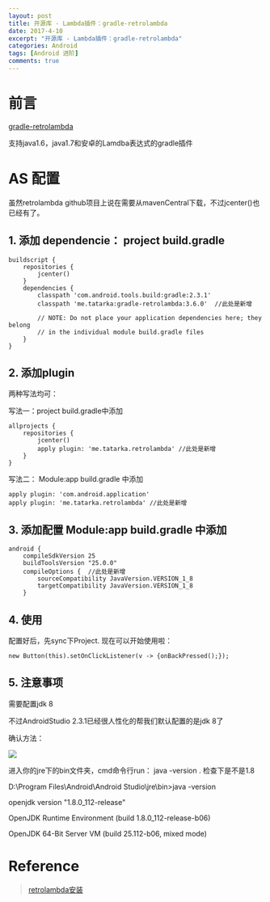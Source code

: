 ```yaml
---
layout: post
title: 开源库 - Lambda插件：gradle-retrolambda
date: 2017-4-10
excerpt: "开源库 - Lambda插件：gradle-retrolambda"
categories: Android
tags: [Android 进阶]
comments: true
---
```


# 前言

[gradle-retrolambda](https://github.com/evant/gradle-retrolambda)

支持java1.6，java1.7和安卓的Lamdba表达式的gradle插件 

# AS 配置

虽然retrolambda github项目上说在需要从mavenCentral下载，不过jcenter()也已经有了。

## 1. 添加 dependencie： project build.gradle

    buildscript {
        repositories {
            jcenter()
        }
        dependencies {
            classpath 'com.android.tools.build:gradle:2.3.1'
            classpath 'me.tatarka:gradle-retrolambda:3.6.0'  //此处是新增
    
            // NOTE: Do not place your application dependencies here; they belong
            // in the individual module build.gradle files
        }
    }

## 2. 添加plugin

两种写法均可：

写法一：project build.gradle中添加

    allprojects {  
        repositories {  
            jcenter()  
            apply plugin: 'me.tatarka.retrolambda' //此处是新增  
        }  
    } 

写法二： Module:app build.gradle 中添加

    apply plugin: 'com.android.application'
    apply plugin: 'me.tatarka.retrolambda' //此处是新增  

## 3. 添加配置 Module:app build.gradle 中添加

    android {
        compileSdkVersion 25
        buildToolsVersion "25.0.0"
        compileOptions {  //此处是新增  
            sourceCompatibility JavaVersion.VERSION_1_8
            targetCompatibility JavaVersion.VERSION_1_8
        }

## 4. 使用

配置好后，先sync下Project. 现在可以开始使用啦：

    new Button(this).setOnClickListener(v -> {onBackPressed();});

## 5. 注意事项

需要配置jdk 8

不过AndroidStudio 2.3.1已经很人性化的帮我们默认配置的是jdk 8了

确认方法： 

![](http://i.imgur.com/8XYt1gO.jpg)

进入你的jre下的bin文件夹，cmd命令行run： java -version . 检查下是不是1.8

D:\Program Files\Android\Android Studio\jre\bin>java -version

openjdk version "1.8.0_112-release"

OpenJDK Runtime Environment (build 1.8.0_112-release-b06)

OpenJDK 64-Bit Server VM (build 25.112-b06, mixed mode)

# Reference

> [retrolambda安装](http://blog.csdn.net/qq_26819733/article/details/52225653)
